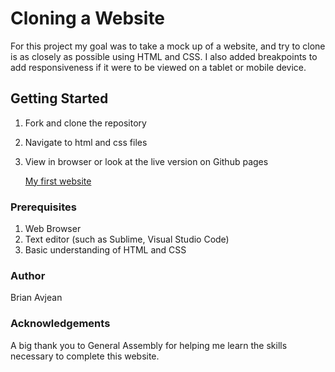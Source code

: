 # Cloning a Website

For this project my goal was to take a mock up of a website, and try to clone is as closely as possible using HTML and CSS. I also added breakpoints to add responsiveness if it were to be viewed on a tablet or mobile device.

## Getting Started

1. Fork and clone the repository
2. Navigate to html and css files
3. View in browser or look at the live version on Github pages 
	
	[My first website](https://bavjean.github.io/build-a-website/)

### Prerequisites

1. Web Browser
2. Text editor (such as Sublime, Visual Studio Code)
3. Basic understanding of HTML and CSS

### Author

Brian Avjean

### Acknowledgements

A big thank you to General Assembly for helping me learn the skills necessary to complete this website.